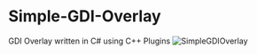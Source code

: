 # Simple-GDI-Overlay
GDI Overlay written in C# using C++ Plugins
![SimpleGDIOverlay](https://user-images.githubusercontent.com/80198020/117887340-8c09ad80-b27e-11eb-9713-2b05034096a7.png)
